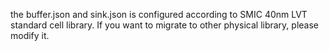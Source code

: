 the buffer.json and sink.json is configured according to SMIC 40nm LVT standard cell library.
If you want to migrate to other physical library, please modify it.

